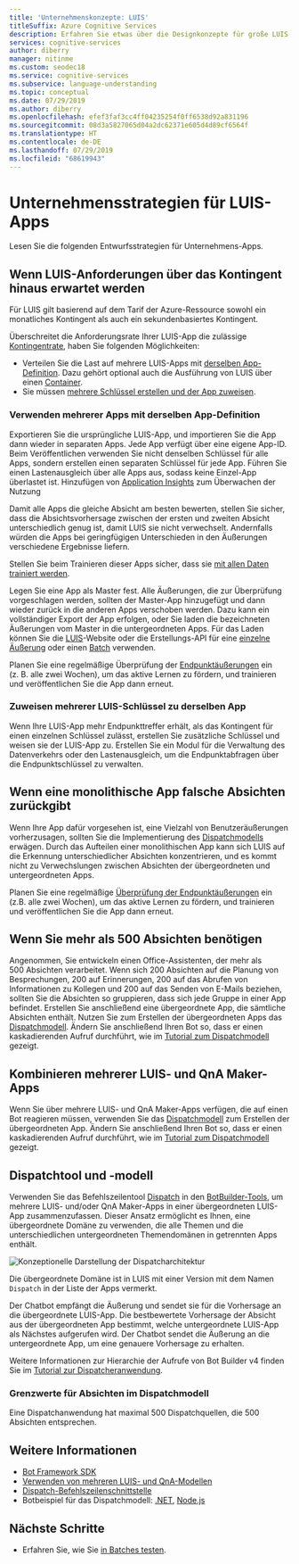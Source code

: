 ```yaml
---
title: 'Unternehmenskonzepte: LUIS'
titleSuffix: Azure Cognitive Services
description: Erfahren Sie etwas über die Designkonzepte für große LUIS-Apps oder mehrere Apps, die LUIS und QnA Maker zusammen verwenden.
services: cognitive-services
author: diberry
manager: nitinme
ms.custom: seodec18
ms.service: cognitive-services
ms.subservice: language-understanding
ms.topic: conceptual
ms.date: 07/29/2019
ms.author: diberry
ms.openlocfilehash: efef3faf3cc4ff04235254f0ff6538d92a831196
ms.sourcegitcommit: 08d3a5827065d04a2dc62371e605d4d89cf6564f
ms.translationtype: HT
ms.contentlocale: de-DE
ms.lasthandoff: 07/29/2019
ms.locfileid: "68619943"
---
```

# <a name="enterprise-strategies-for-a-luis-app"></a>Unternehmensstrategien für LUIS-Apps
Lesen Sie die folgenden Entwurfsstrategien für Unternehmens-Apps.

## <a name="when-you-expect-luis-requests-beyond-the-quota"></a>Wenn LUIS-Anforderungen über das Kontingent hinaus erwartet werden

Für LUIS gilt basierend auf dem Tarif der Azure-Ressource sowohl ein monatliches Kontingent als auch ein sekundenbasiertes Kontingent. 

Überschreitet die Anforderungsrate Ihrer LUIS-App die zulässige [Kontingentrate](https://azure.microsoft.com/pricing/details/cognitive-services/language-understanding-intelligent-services/), haben Sie folgenden Möglichkeiten:

* Verteilen Sie die Last auf mehrere LUIS-Apps mit [derselben App-Definition](#use-multiple-apps-with-same-app-definition). Dazu gehört optional auch die Ausführung von LUIS über einen [Container](luis-container-howto.md). 
* Sie müssen [mehrere Schlüssel erstellen und der App zuweisen](#assign-multiple-luis-keys-to-same-app). 

### <a name="use-multiple-apps-with-same-app-definition"></a>Verwenden mehrerer Apps mit derselben App-Definition
Exportieren Sie die ursprüngliche LUIS-App, und importieren Sie die App dann wieder in separaten Apps. Jede App verfügt über eine eigene App-ID. Beim Veröffentlichen verwenden Sie nicht denselben Schlüssel für alle Apps, sondern erstellen einen separaten Schlüssel für jede App. Führen Sie einen Lastenausgleich über alle Apps aus, sodass keine Einzel-App überlastet ist. Hinzufügen von [Application Insights](luis-tutorial-bot-csharp-appinsights.md) zum Überwachen der Nutzung 

Damit alle Apps die gleiche Absicht am besten bewerten, stellen Sie sicher, dass die Absichtsvorhersage zwischen der ersten und zweiten Absicht unterschiedlich genug ist, damit LUIS sie nicht verwechselt. Andernfalls würden die Apps bei geringfügigen Unterschieden in den Äußerungen verschiedene Ergebnisse liefern. 

Stellen Sie beim Trainieren dieser Apps sicher, dass sie [mit allen Daten trainiert werden](luis-how-to-train.md#train-with-all-data).

Legen Sie eine App als Master fest. Alle Äußerungen, die zur Überprüfung vorgeschlagen werden, sollten der Master-App hinzugefügt und dann wieder zurück in die anderen Apps verschoben werden. Dazu kann ein vollständiger Export der App erfolgen, oder Sie laden die bezeichneten Äußerungen vom Master in die untergeordneten Apps. Für das Laden können Sie die [LUIS](luis-reference-regions.md)-Website oder die Erstellungs-API für eine [einzelne Äußerung](https://westus.dev.cognitive.microsoft.com/docs/services/5890b47c39e2bb17b84a55ff/operations/5890b47c39e2bb052c5b9c08) oder einen [Batch](https://westus.dev.cognitive.microsoft.com/docs/services/5890b47c39e2bb17b84a55ff/operations/5890b47c39e2bb052c5b9c09) verwenden. 

Planen Sie eine regelmäßige Überprüfung der [Endpunktäußerungen](luis-how-to-review-endpoint-utterances.md) ein (z. B. alle zwei Wochen), um das aktive Lernen zu fördern, und trainieren und veröffentlichen Sie die App dann erneut. 

### <a name="assign-multiple-luis-keys-to-same-app"></a>Zuweisen mehrerer LUIS-Schlüssel zu derselben App
Wenn Ihre LUIS-App mehr Endpunkttreffer erhält, als das Kontingent für einen einzelnen Schlüssel zulässt, erstellen Sie zusätzliche Schlüssel und weisen sie der LUIS-App zu. Erstellen Sie ein Modul für die Verwaltung des Datenverkehrs oder den Lastenausgleich, um die Endpunktabfragen über die Endpunktschlüssel zu verwalten. 

## <a name="when-your-monolithic-app-returns-wrong-intent"></a>Wenn eine monolithische App falsche Absichten zurückgibt
Wenn Ihre App dafür vorgesehen ist, eine Vielzahl von Benutzeräußerungen vorherzusagen, sollten Sie die Implementierung des [Dispatchmodells](#dispatch-tool-and-model) erwägen. Durch das Aufteilen einer monolithischen App kann sich LUIS auf die Erkennung unterschiedlicher Absichten konzentrieren, und es kommt nicht zu Verwechslungen zwischen Absichten der übergeordneten und untergeordneten Apps. 

Planen Sie eine regelmäßige [Überprüfung der Endpunktäußerungen](luis-how-to-review-endpoint-utterances.md) ein (z.B. alle zwei Wochen), um das aktive Lernen zu fördern, und trainieren und veröffentlichen Sie die App dann erneut. 

## <a name="when-you-need-to-have-more-than-500-intents"></a>Wenn Sie mehr als 500 Absichten benötigen
Angenommen, Sie entwickeln einen Office-Assistenten, der mehr als 500 Absichten verarbeitet. Wenn sich 200 Absichten auf die Planung von Besprechungen, 200 auf Erinnerungen, 200 auf das Abrufen von Informationen zu Kollegen und 200 auf das Senden von E-Mails beziehen, sollten Sie die Absichten so gruppieren, dass sich jede Gruppe in einer App befindet. Erstellen Sie anschließend eine übergeordnete App, die sämtliche Absichten enthält. Nutzen Sie zum Erstellen der übergeordneten Apps das [Dispatchmodell](#dispatch-tool-and-model). Ändern Sie anschließend Ihren Bot so, dass er einen kaskadierenden Aufruf durchführt, wie im [Tutorial zum Dispatchmodell](https://docs.microsoft.com/azure/bot-service/bot-builder-tutorial-dispatch?view=azure-bot-service-4.0&branch=master&tabs=cs) gezeigt. 

## <a name="when-you-need-to-combine-several-luis-and-qna-maker-apps"></a>Kombinieren mehrerer LUIS- und QnA Maker-Apps
Wenn Sie über mehrere LUIS- und QnA Maker-Apps verfügen, die auf einen Bot reagieren müssen, verwenden Sie das [Dispatchmodell](#dispatch-tool-and-model) zum Erstellen der übergeordneten App.  Ändern Sie anschließend Ihren Bot so, dass er einen kaskadierenden Aufruf durchführt, wie im [Tutorial zum Dispatchmodell](https://docs.microsoft.com/azure/bot-service/bot-builder-tutorial-dispatch?view=azure-bot-service-4.0&branch=master&tabs=cs) gezeigt. 

## <a name="dispatch-tool-and-model"></a>Dispatchtool und -modell
Verwenden Sie das Befehlszeilentool [Dispatch][dispatch-tool] in den [BotBuilder-Tools](https://github.com/Microsoft/botbuilder-tools), um mehrere LUIS- und/oder QnA Maker-Apps in einer übergeordneten LUIS-App zusammenzufassen. Dieser Ansatz ermöglicht es Ihnen, eine übergeordnete Domäne zu verwenden, die alle Themen und die unterschiedlichen untergeordneten Themendomänen in getrennten Apps enthält. 

![Konzeptionelle Darstellung der Dispatcharchitektur](./media/luis-concept-enterprise/dispatch-architecture.png)

Die übergeordnete Domäne ist in LUIS mit einer Version mit dem Namen `Dispatch` in der Liste der Apps vermerkt. 

Der Chatbot empfängt die Äußerung und sendet sie für die Vorhersage an die übergeordnete LUIS-App. Die bestbewertete Vorhersage der Absicht aus der übergeordneten App bestimmt, welche untergeordnete LUIS-App als Nächstes aufgerufen wird. Der Chatbot sendet die Äußerung an die untergeordnete App, um eine genauere Vorhersage zu erhalten.

Weitere Informationen zur Hierarchie der Aufrufe von Bot Builder v4 finden Sie im [Tutorial zur Dispatcheranwendung](https://docs.microsoft.com/azure/bot-service/bot-builder-tutorial-dispatch?view=azure-bot-service-4.0&branch=master&tabs=cs).  

### <a name="intent-limits-in-dispatch-model"></a>Grenzwerte für Absichten im Dispatchmodell
Eine Dispatchanwendung hat maximal 500 Dispatchquellen, die 500 Absichten entsprechen. 

## <a name="more-information"></a>Weitere Informationen

* [Bot Framework SDK](https://github.com/Microsoft/botframework)
* [Verwenden von mehreren LUIS- und QnA-Modellen](https://docs.microsoft.com/azure/bot-service/bot-builder-tutorial-dispatch?view=azure-bot-service-4.0&branch=master&tabs=cs)
* [Dispatch-Befehlszeilenschnittstelle](https://github.com/Microsoft/botbuilder-tools)
* Botbeispiel für das Dispatchmodell: [.NET](https://github.com/microsoft/BotBuilder-Samples/tree/master/samples/csharp_dotnetcore/14.nlp-with-dispatch), [Node.js](https://github.com/microsoft/BotBuilder-Samples/tree/master/samples/javascript_nodejs/14.nlp-with-dispatch)

## <a name="next-steps"></a>Nächste Schritte

* Erfahren Sie, wie Sie [in Batches testen](luis-how-to-batch-test.md).

[dispatcher-application-tutorial]: https://aka.ms/bot-dispatch
[dispatch-tool]: https://aka.ms/dispatch-tool
